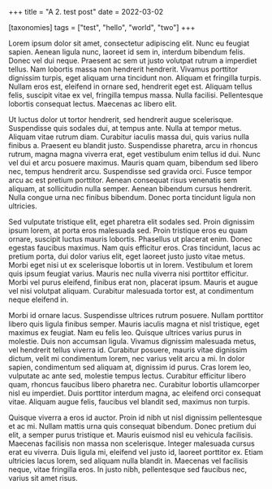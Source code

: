 +++
title = "A 2. test post"
date = 2022-03-02

[taxonomies]
tags = ["test", "hello", "world", "two"]
+++

Lorem ipsum dolor sit amet, consectetur adipiscing elit. Nunc eu feugiat sapien. Aenean ligula nunc, laoreet id sem in, interdum bibendum felis. Donec vel dui neque. Praesent ac sem ut justo volutpat rutrum a imperdiet tellus. Nam lobortis massa non hendrerit hendrerit. Vivamus porttitor dignissim turpis, eget aliquam urna tincidunt non. Aliquam et fringilla turpis. Nullam eros est, eleifend in ornare sed, hendrerit eget est. Aliquam tellus felis, suscipit vitae ex vel, fringilla tempus massa. Nulla facilisi. Pellentesque lobortis consequat lectus. Maecenas ac libero elit.

<!-- more -->

Ut luctus dolor ut tortor hendrerit, sed hendrerit augue scelerisque. Suspendisse quis sodales dui, at tempus ante. Nulla at tempor metus. Aliquam vitae rutrum diam. Curabitur iaculis massa dui, quis varius nulla finibus a. Praesent eu blandit justo. Suspendisse pharetra, arcu in rhoncus rutrum, magna magna viverra erat, eget vestibulum enim tellus id dui. Nunc vel dui et arcu posuere maximus. Mauris quam quam, bibendum sed libero nec, tempus hendrerit arcu. Suspendisse sed gravida orci. Fusce tempor arcu ac est pretium porttitor. Aenean consequat risus venenatis sem aliquam, at sollicitudin nulla semper. Aenean bibendum cursus hendrerit. Nulla congue urna nec finibus bibendum. Donec porta tincidunt ligula non ultricies.

Sed vulputate tristique elit, eget pharetra elit sodales sed. Proin dignissim ipsum lorem, at porta eros malesuada sed. Proin tristique eros eu quam ornare, suscipit luctus mauris lobortis. Phasellus ut placerat enim. Donec egestas faucibus maximus. Nam quis efficitur eros. Cras tincidunt, lacus ac pretium porta, dui dolor varius elit, eget laoreet justo justo vitae metus. Morbi eget nisi ut ex scelerisque lobortis ut in lorem. Vestibulum et lorem quis ipsum feugiat varius. Mauris nec nulla viverra nisi porttitor efficitur. Morbi vel purus eleifend, finibus erat non, placerat ipsum. Mauris et augue vel nisi volutpat aliquam. Curabitur malesuada tortor est, at condimentum neque eleifend in.

Morbi id ornare lacus. Suspendisse ultrices rutrum posuere. Nullam porttitor libero quis ligula finibus semper. Mauris iaculis magna et nisl tristique, eget maximus ex feugiat. Nam eu felis leo. Quisque ultrices varius purus in molestie. Duis non accumsan ligula. Vivamus dignissim malesuada metus, vel hendrerit tellus viverra id. Curabitur posuere, mauris vitae dignissim dictum, velit mi condimentum lorem, nec varius velit arcu a mi. In dolor sapien, condimentum sed aliquam at, dignissim id purus. Cras lorem leo, vulputate ac ante sed, molestie tempus lectus. Curabitur efficitur libero quam, rhoncus faucibus libero pharetra nec. Curabitur lobortis ullamcorper nisl eu imperdiet. Duis porttitor interdum magna, ac eleifend orci consequat vitae. Aliquam augue felis, faucibus vel blandit sed, maximus non turpis.

Quisque viverra a eros id auctor. Proin id nibh ut nisl dignissim pellentesque et ac mi. Nullam mattis urna quis consequat bibendum. Donec pretium dui elit, a semper purus tristique et. Mauris euismod nisl eu vehicula facilisis. Maecenas facilisis non massa non scelerisque. Integer malesuada cursus erat eu viverra. Duis ligula mi, eleifend vel justo id, laoreet porttitor ex. Etiam ultricies lacus lorem, sed aliquam nulla blandit in. Maecenas vel facilisis neque, vitae fringilla eros. In justo nibh, pellentesque sed faucibus nec, varius sit amet risus.
